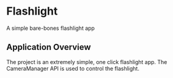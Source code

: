 # Flashlight
A simple bare-bones flashlight app

## Application Overview
The project is an extremely simple, one click flashlight app. The CameraManager API is used to control the flashlight.
